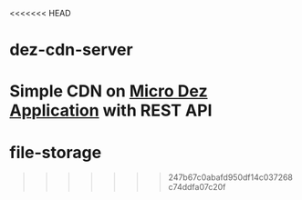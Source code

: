 <<<<<<< HEAD
# dez-cdn-server
Simple CDN on [Micro Dez Application](https://github.com/dez-php/dez-micro-app) with REST API
=======
# file-storage
>>>>>>> 247b67c0abafd950df14c037268c74ddfa07c20f
